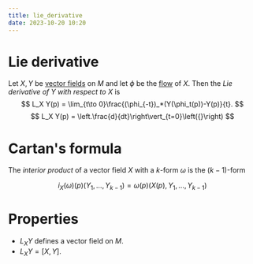 ```yaml
---
title: lie_derivative
date: 2023-10-20 10:20
---
```

# Lie derivative
Let $X,Y$ be [vector fields](vector_field.md) on $M$ and let $\phi$ be the [flow](flow_of_a_vector_field.md) of $X$. Then the
*Lie derivative of $Y$ with respect to $X$* is 
$$
L_X Y(p) = \lim_{t\to 0}\frac{(\phi_{-t})_*(Y(\phi_t(p))-Y(p)}{t}.
$$
$$
L_X Y(p) = \left.\frac{d}{dt}\right\vert_{t=0}\left({}\right)
$$

# Cartan's formula

The *interior product* of a vector field $X$ with a $k$-form $\omega$
is the $(k-1)$-form

$$
i_X(\omega)(p)(Y_1,\ldots,Y_{k-1}) = \omega(p)(X(p),Y_1,\ldots,Y_{k-1})
$$

# Properties
- $L_X Y$ defines a vector field on $M$.
- $L_X Y=[X,Y]$.
